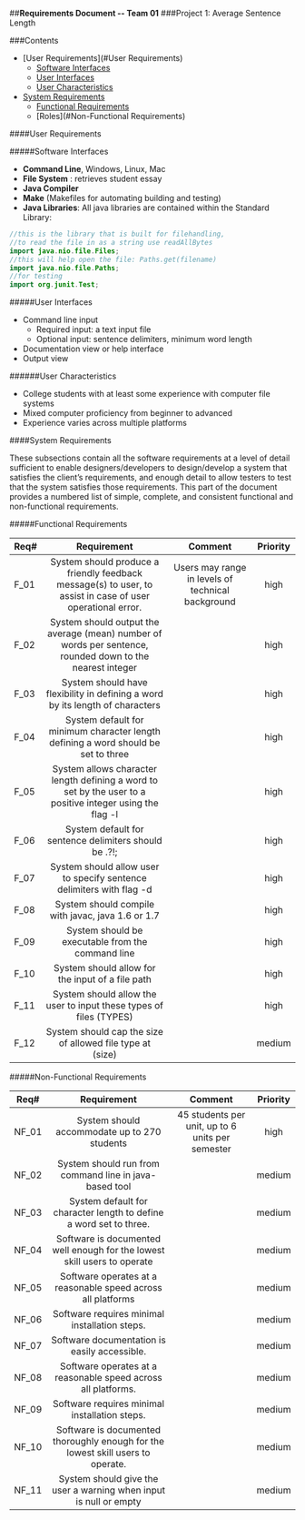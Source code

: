 ##**Requirements Document -- Team 01**
###Project 1: Average Sentence Length

###Contents

- [User Requirements](#User Requirements)
  - [Software Interfaces](#software-interfaces)
  - [User Interfaces](#user-interfaces)
  - [User Characteristics](#user-characteristics)
- [System Requirements](#system-requirements)
  - [Functional Requirements](#functional-requirements)
  - [Roles](#Non-Functional Requirements)

####User Requirements

#####Software Interfaces

- **Command Line**, Windows, Linux, Mac
- **File System** : retrieves student essay
- **Java Compiler**
- **Make** (Makefiles for automating building and testing)
- **Java Libraries**: All java libraries are contained within the Standard Library:
```java
//this is the library that is built for filehandling,
//to read the file in as a string use readAllBytes
import java.nio.file.Files; 
//this will help open the file: Paths.get(filename)
import java.nio.file.Paths;
//for testing
import org.junit.Test;
``` 
 
#####User Interfaces

- Command line input
	- Required input: a text input file
	- Optional input: sentence delimiters, minimum word length
- Documentation view or help interface
- Output view 

######User Characteristics

- College students with at least some experience with computer file systems
- Mixed computer proficiency from beginner to advanced
- Experience varies across multiple platforms

####System Requirements

These subsections contain all the software requirements at a level of detail sufficient to enable designers/developers to design/develop a system that satisfies the client’s requirements, and enough detail to allow testers to test that the system satisfies those requirements. This part of the document provides a numbered list of simple, complete, and consistent functional and non-functional requirements.
 
#####Functional Requirements

| Req#  				| Requirement		| Comment						| Priority |
| --------------------- |:---------------------:|:-----------------------------:|:-----:| 
| F_01 | System should produce a friendly feedback message(s) to user, to assist in case of user operational error. | Users may range in levels of technical background  | high
| F_02 | System should output the average (mean) number of words per sentence, rounded down to the nearest integer | | high
| F_03 | System should have flexibility in defining a word by its length of characters | | high
|F_04 | System default for minimum character length defining a word should be set to three |  | high
|F_05 | System allows character length defining a word to set by the user to a positive integer using the flag -l |  | high
| F_06 | System default for sentence delimiters should be .?!; | | high
| F_07 | System should allow user to specify sentence delimiters with flag -d | | high
| F_08 | System should compile with javac, java  1.6 or 1.7 | | high
| F_09 | System should be executable from the command line | | high
| F_10 | System should allow for the input of a file path || high 
| F_11 | System should allow the user to input these types of files (TYPES) | | high
| F_12 | System should cap the size of allowed file type at (size) | | medium


#####Non-Functional Requirements

| Req#  				| Requirement		| Comment						| Priority |
| --------------------- |:---------------------:|:-----------------------------:|:-----:| 
| NF_01 | System should accommodate up to 270 students  | 45 students per unit, up to 6 units per semester  | high		
| NF_02 | System should run from command line in java-based tool | | medium
| NF_03 | System default for character length to define a word set to three. || medium
| NF_04 | Software is documented well enough for the lowest skill users to operate || medium 
| NF_05 | Software operates at a reasonable speed across all platforms || medium
| NF_06 | Software requires minimal installation steps. || medium
| NF_07 | Software documentation is easily accessible. || medium
| NF_08 | Software operates at a reasonable speed across all platforms. || medium
| NF_09 | Software requires minimal installation steps. || medium
| NF_10 | Software is documented thoroughly enough for the lowest skill users to operate.  || medium
| NF_11 | System should give the user a warning when input is null or empty | | medium


